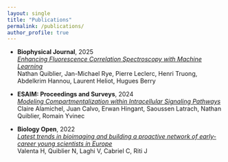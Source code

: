 ```yaml
---
layout: single
title: "Publications"
permalink: /publications/
author_profile: true
---
```


- **Biophysical Journal**, 2025  
  *[Enhancing Fluorescence Correlation Spectroscopy with Machine Learning](https://www.cell.com/biophysj/abstract/S0006-3495(25)00057-8)*  
  Nathan Quiblier, Jan-Michael Rye, Pierre Leclerc, Henri Truong, Abdelkrim Hannou, Laurent Heliot, Hugues Berry

- **ESAIM: Proceedings and Surveys**, 2024  
  *[Modeling Compartmentalization within Intracellular Signaling Pathways](https://www.esaim-proc.org/articles/proc/abs/2024/02/proc2407705/proc2407705.html)*  
  Claire Alamichel, Juan Calvo, Erwan Hingant, Saoussen Latrach, Nathan Quiblier, Romain Yvinec

- **Biology Open**, 2022  
  *[Latest trends in bioimaging and building a proactive network of early-career young scientists in Europe](https://journals.biologists.com/bio/article/11/12/bio059630/286144/)*  
  Valenta H, Quiblier N, Laghi V, Cabriel C, Riti J